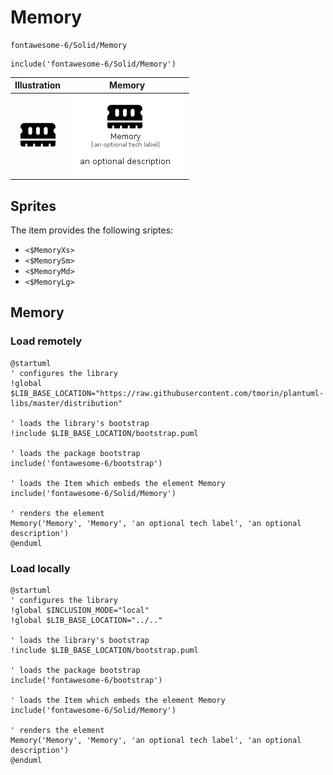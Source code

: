 # Memory


```text
fontawesome-6/Solid/Memory
```

```text
include('fontawesome-6/Solid/Memory')
```



| Illustration | Memory |
| :---: | :---: |
| ![illustration for Illustration](../../fontawesome-6/Solid/Memory.png) | ![illustration for Memory](../../fontawesome-6/Solid/Memory.Local.png) |



## Sprites
The item provides the following sriptes:

- `<$MemoryXs>`
- `<$MemorySm>`
- `<$MemoryMd>`
- `<$MemoryLg>`





## Memory

### Load remotely
```plantuml
@startuml
' configures the library
!global $LIB_BASE_LOCATION="https://raw.githubusercontent.com/tmorin/plantuml-libs/master/distribution"

' loads the library's bootstrap
!include $LIB_BASE_LOCATION/bootstrap.puml

' loads the package bootstrap
include('fontawesome-6/bootstrap')

' loads the Item which embeds the element Memory
include('fontawesome-6/Solid/Memory')

' renders the element
Memory('Memory', 'Memory', 'an optional tech label', 'an optional description')
@enduml
```

### Load locally
```plantuml
@startuml
' configures the library
!global $INCLUSION_MODE="local"
!global $LIB_BASE_LOCATION="../.."

' loads the library's bootstrap
!include $LIB_BASE_LOCATION/bootstrap.puml

' loads the package bootstrap
include('fontawesome-6/bootstrap')

' loads the Item which embeds the element Memory
include('fontawesome-6/Solid/Memory')

' renders the element
Memory('Memory', 'Memory', 'an optional tech label', 'an optional description')
@enduml
```

